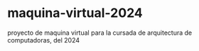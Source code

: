 # maquina-virtual-2024
proyecto de maquina virtual para la cursada de arquitectura de computadoras, del 2024
